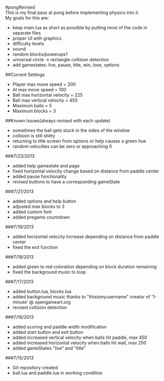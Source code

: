 #pongRevised  
This is my final pass at pong before implementing physics into it.  
My goals for this are:  
* keep main.lua as short as possible by putting most of the code in separate files  
* proper UI with graphics  
* difficulty levels  
* sound  
* random blocks/powerups?   
* universal circle -> rectangle collision detection  
* add gamestates: live, pause, title, win, lose, options

##Current Settings
* Player max move speed = 200  
* AI max move speed = 100  
* Ball max horizontal velocity = 225  
* Ball max vertical velocity = 450  
* Maximum balls = 5  
* Maximum blocks = 3

##Known Issues(always revised with each update)
* sometimes the ball gets stuck in the sides of the window  
* collision is still shitty  
* returning to title screen from options or help causes a green hue
* random velocities can be zero or approaching 0

###7/23/2013
* added help gamestate and page  
* fixed horizontal velocity change based on distance from paddle center  
* added pause functionality  
* revised buttons to have a corresponding gameState

###7/21/2013 
* added options and help button  
* adjusted max blocks to 3  
* added custom font  
* added pregame countdown  

###7/19/2013
* added horizontal velocity increase depending on distance from paddle center  
* fixed the exit function

###7/18/2013
* added green to red coloration depending on block duration remaining  
* fixed the background music to loop  

###7/17/2013
* added button.lua, blocks.lua  
* added background music thanks to "thisismyusername" creator of '1-minute' @ opengameart.org  
* revised collision detection

###7/16/2013
* added scoring and paddle width modification  
* added start button and exit button  
* added increased vertical velocity when balls hit paddle, max 450  
* added increased horizontal velocity when balls hit wall, max 250  
* added gameStates "live" and "title"  

###7/15/2013
* Git repository created  
* ball.lua and paddle.lua in working condition